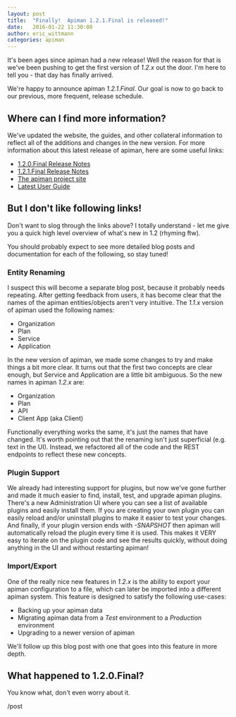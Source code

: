 ```yaml
---
layout: post
title:  "Finally!  Apiman 1.2.1.Final is released!"
date:   2016-01-22 11:30:00
author: eric_wittmann
categories: apiman
---
```


It's been ages since apiman had a new release!  Well the reason for that is we've been
pushing to get the first version of *1.2.x* out the door.  I'm here to tell you - that
day has finally arrived.

We're happy to announce apiman *1.2.1.Final*.  Our goal is now to go back to our previous,
more frequent, release schedule.

<!--more-->

## Where can I find more information?

We've updated the website, the guides, and other collateral information to reflect all
of the additions and changes in the new version.  For more information about this latest
release of apiman, here are some useful links:

* [1.2.0.Final Release Notes](https://red.ht/1OK3LG7)
* [1.2.1.Final Release Notes](https://red.ht/1OC1Tf7)
* [The apiman project site](https://www.apiman.io/)
* [Latest User Guide](https://www.apiman.io/latest/user-guide.html)

## But I don't like following links!

Don't want to slog through the links above?  I totally understand - let me give you a quick
high level overview of what's new in 1.2 (rhyming ftw).

You should probably expect to see more detailed blog posts and documentation for each of the
following, so stay tuned!

### Entity Renaming

I suspect this will become a separate blog post, because it probably needs repeating.  After
getting feedback from users, it has become clear that the names of the apiman entities/objects
aren't very intuitive.  The *1.1.x* version of apiman used the following names:

* Organization
* Plan
* Service
* Application

In the new version of apiman, we made some changes to try and make things a bit more clear.
It turns out that the first two concepts are clear enough, but Service and Application are
a little bit ambiguous.  So the new names in apiman *1.2.x* are:

* Organization
* Plan
* API
* Client App  (aka Client)

Functionally everything works the same, it's just the names that have changed.  It's worth
pointing out that the renaming isn't just superficial (e.g. text in the UI).  Instead, we 
refactored all of the code and the REST endpoints to reflect these new concepts.

### Plugin Support

We already had interesting support for plugins, but now we've gone further and made it much
easier to find, install, test, and upgrade apiman plugins.  There's a new Administration UI
where you can see a list of available plugins and easily install them.  If you are creating
your own plugin you can easily reload and/or uninstall plugins to make it easier to test your
changes.  And finally, if your plugin version ends with *-SNAPSHOT* then apiman will 
automatically reload the plugin every time it is used.  This makes it VERY easy to iterate on
the plugin code and see the results quickly, without doing anything in the UI and without
restarting apiman!

### Import/Export

One of the really nice new features in *1.2.x* is the ability to export your apiman configuration
to a file, which can later be imported into a different apiman system.  This feature is
designed to satisfy the following use-cases:

* Backing up your apiman data
* Migrating apiman data from a *Test* environment to a *Production* environment
* Upgrading to a newer version of apiman

We'll follow up this blog post with one that goes into this feature in more depth.

## What happened to 1.2.0.Final?

You know what, don't even worry about it.


/post
